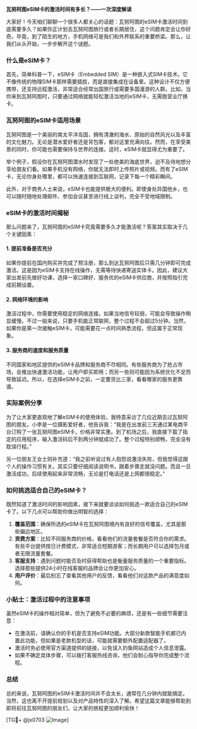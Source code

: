 **瓦努阿图eSIM卡的激活时间有多长？——一次深度解读**

大家好！今天咱们聊聊一个很多人都关心的话题：瓦努阿图的eSIM卡激活时间到底需要多久？如果你正计划去瓦努阿图旅行或者长期居住，这个问题肯定会让你好奇。毕竟，到了陌生的地方，手机网络可是我们和外界联系的重要桥梁。那么，让我们从头开始，一步步解开这个谜题。

### 什么是eSIM卡？

首先，简单科普一下，eSIM卡（Embedded SIM）是一种嵌入式SIM卡技术。它不像传统的物理SIM卡那样需要插拔，而是直接集成在设备里。这种设计不仅方便携带，还支持远程激活，非常适合经常出国旅行或需要多国漫游的人群。比如，当你来到瓦努阿图时，只要通过网络就能轻松激活当地的eSIM卡，无需跑营业厅换卡。

### 瓦努阿图的eSIM卡适用场景

瓦努阿图是一个美丽的南太平洋岛国，拥有清澈的海水、原始的自然风光以及丰富的文化魅力。无论是潜水爱好者还是背包客，都对这里充满向往。然而，在享受美景的同时，你可能也需要保持与世界的连接。这时，eSIM卡就显得尤为重要了。

举个例子，假设你在瓦努阿图潜水时发现了一处绝美的海底世界，迫不及待地想分享给朋友们看。如果手机没有网络，你就无法即时上传照片或视频。而有了eSIM卡，无论你身处哪里，都可以快速连接到互联网，记录下每一个精彩瞬间。

此外，对于商务人士来说，eSIM卡也能提供极大的便利。即使身处异国他乡，也可以随时随地处理邮件、参加会议甚至进行线上谈判，完全不受地域限制。

### eSIM卡的激活时间揭秘

那么问题来了，瓦努阿图的eSIM卡究竟需要多久才能激活呢？答案其实取决于几个关键因素：

#### 1. 提前准备是否充分
如果你提前在国内购买并完成了预注册，那么到达瓦努阿图后只需几分钟即可完成激活。这是因为eSIM卡支持在线操作，无需等待快递寄送实体卡。因此，建议大家出发前先做好功课，选择一家口碑好、服务优的eSIM卡供应商，并按照指引完成前期设置。

#### 2. 网络环境的影响
激活过程中，你需要使用稳定的网络连接。如果当地信号较弱，可能会导致操作稍显缓慢。不过一般来说，只要手机能正常联网，整个过程不会超过5分钟。当然，如果你是第一次接触eSIM卡，可能需要花一点时间熟悉流程，但这属于正常现象。

#### 3. 服务商的速度和服务质量
不同国家和地区提供的eSIM卡品牌和服务商不尽相同。有些服务商为了抢占市场，会推出快速激活功能，让用户即买即用；而另一些则可能因为系统优化不足而导致延迟。所以，在选择eSIM卡之前，一定要货比三家，看看哪家的服务更靠谱。

### 实际案例分享

为了让大家更直观地了解eSIM卡的使用体验，我特意采访了几位近期去过瓦努阿图的朋友。小李是一位摄影爱好者，他告诉我：“我是在出发前三天通过某电商平台订购了一张瓦努阿图eSIM卡，价格非常实惠。到了机场之后，我直接下载了指定的应用程序，输入激活码后不到两分钟就成功了。整个过程特别顺畅，完全没有耽误行程。”

另一位朋友王女士则补充道：“我之前听说过有人抱怨说激活失败，但我觉得这跟个人的操作习惯有关。其实只要仔细阅读说明书，跟着步骤走就没问题。而且一旦激活成功，后续使用起来非常流畅，无论是打电话还是上网都很稳定。”

### 如何挑选适合自己的eSIM卡？

既然知道了激活时间的影响因素，接下来就要谈谈如何挑选一款适合自己的eSIM卡了。以下几点可以帮助你做出明智的选择：

1. **覆盖范围**：确保所选的eSIM卡在瓦努阿图境内有良好的信号覆盖，尤其是那些偏远地区。
2. **资费方案**：比较不同服务商的价格，看看他们的流量套餐是否符合你的需求。有些平台提供按日计费模式，非常适合短期游客；而长期用户可以选择包月或者无限流量套餐。
3. **客服支持**：遇到问题时能否及时获得帮助也是衡量服务质量的一个重要指标。选择那些提供24小时在线客服的品牌会让你更加安心。
4. **用户评价**：最后别忘了查看其他用户的反馈，看看他们对这款产品的满意度如何。

### 小贴士：激活过程中的注意事项

虽然eSIM卡的操作相对简单，但为了避免不必要的麻烦，还是有一些细节需要注意：

- 在激活前，请确认你的手机是否支持eSIM功能。大部分新款智能手机都已内置此功能，但如果是老款机型的话，可能就需要额外配置适配器了。
- 激活时务必使用官方渠道提供的链接，以免误入钓鱼网站造成个人信息泄露。
- 如果不确定具体步骤，可以拨打客服热线咨询，他们会耐心指导你完成整个流程。

### 总结

总的来说，瓦努阿图的eSIM卡激活时间并不会太长，通常在几分钟内就能搞定。当然，这也离不开提前规划以及对产品特性的深入了解。希望这篇文章能够帮助到即将前往瓦努阿图的朋友们，让大家的旅程更加顺利愉快！

[TG💪+ @jx0703 ![Image](https://github.com/user-attachments/assets/dbca1d08-cadb-493c-b0ec-ad6f7a83f270)]